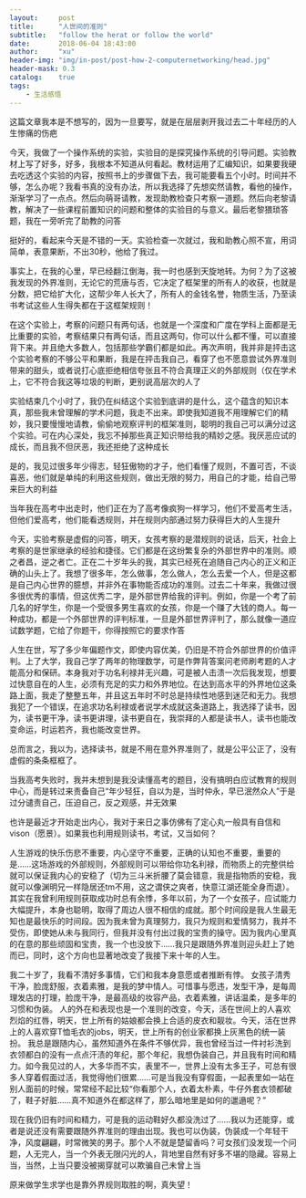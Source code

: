 ```yaml
---
layout:     post
title:      "人世间的准则"
subtitle:   "follow the herat or follow the world"
date:       2018-06-04 18:43:00
author:     "xu"
header-img: "img/in-post/post-how-2-computernetworking/head.jpg"
header-mask: 0.3
catalog:    true
tags:
    - 生活感悟
---
```



这篇文章我本是不想写的，因为一旦要写，就是在层层剥开我过去二十年经历的人生惨痛的伤疤

今天，我做了一个操作系统的实验，实验目的是探究操作系统的引导问题。实验教材上写了好多，好多，我根本不知道从何看起。教材运用了汇编知识，如果要我硬去吃透这个实验的内容，按照书上的步骤做下去，我可能要看五个小时。时间并不够，怎么办呢？我看书真的没有办法，所以我选择了先想奕然请教，看他的操作，渐渐学习了一点点。然后向萌哥请教，发现助教检查只考察一道题。然后向老黎请教，解决了一些课程前置知识的问题和整体的实验目的与意义。最后老黎猥琐答题，我在一旁听完了助教的问答

挺好的，看起来今天是不错的一天。实验检查一次就过，我和助教心照不宣，用词简单，表意果断，不出30秒，他给了我过。

事实上，在我的心里，早已经翻江倒海，我一时也感到天旋地转。为何？为了这被我发现的外界准则，无论它的荒唐与否，它决定了框架里的所有人的收获，也就是分数，把它给扩大化，这帮少年人长大了，所有人的金钱名誉，物质生活，乃至读书考试这些人生得失都在于这框架规则！

在这个实验上，考察的问题只有两句话，也就是一个深度和广度在学科上面都是无比重要的实验，考察结果只有两句话，而且这两句，你可以什么都不懂，可以直接背下来。并且绝大多数人，包括那些学霸们都是如此。再次声明，我并非是抨击这个实验考察的不够公平和果断，我是在抨击我自己，看穿了也不愿意尝试外界准则带来的甜头，或者说打心底拒绝相信夸张且不符合真理正义的外部规则（仅在学术上，它不符合我这等垃圾的判断，更别说高层次的人了

实验结束几个小时了，我仍在纠结这个实验到底讲的是什么，这个蕴含的知识本真，那些我未曾理解的学术问题，我走不出来。即使我知道我不用理解它们的精妙，我只要慢慢地请教，偷偷地观察评判的框架准则，聪明的我自己可以满分过这个实验。可在内心深处，我忘不掉那些真正知识带给我的精妙之感。我厌恶应试的成长，而且我不但厌恶，我还拒绝了这种成长

是的，我见过很多年少得志，轻狂傲物的才子，他们看懂了规则，不置可否，不谈喜恶，他们就是单纯的利用这些规则，做出无限的努力，用自己的才能，给自己带来巨大的利益

当年我在高考中出走时，他们正在为了高考像疯狗一样学习，他们不爱高考生活，但他们爱高考，他们能看透规则，并在规则内部通过努力获得巨大的人生提升

今天，实验考察是虚假的问答，明天，女孩考察的是潜规则的说话，后天，社会上考察的是世家继承的经验和捷径。它们都是在这纷繁复杂的外部世界中的准则。顺之者昌，逆之者亡。正在二十岁年头的我，其实已经死在追随自己内心的正义和正确的山头上了。我想了很多年，怎么做事，怎么做人，怎么去爱一个人，但是这都是自己内心世界的臆想，并非外在事物能否成功的准则。过去二十年来，我做过很多很优秀的事情，但这优秀二字，是外部世界给我的评判。例如，你是一个考了前几名的好学生，你是一个受很多男生喜欢的女孩，你是一个赚了大钱的商人。每一种成功，都是一个外部世界的评判标准，一旦是外部世界评判了，那么就像一道应试数学题，它给了你题干，你得按照它的要求作答

人生在世，写了多少年偏题作文，即使内容优美，仍旧是不符合外部世界的价值评判。上了大学，我自己学了两年的物理数学，可是作弊背答案问老师刷考题的人才能高分和保研。本身我对于功名利禄并无兴趣，可是被人击溃一次后我发现，想要过快意自在的人生，必须有充足的实力和外界地位。在达到高水平的外界地位这条路上面，我走了整整五年，并且这五年时不时总是持续性地感到迷茫和无力。我想我犯了一个错误，在追求功名利禄或者说学术成就这条道路上，我选择了读书，因为，读书更干净，读书更讲理，读书更自在，我崇拜的人都是读书人，读书也能改变命运，时运若齐，我也能改变世界。

总而言之，我以为，选择读书，就是不用在意外界准则了，就是公平公正了，没有虚假的条条框框了。

当我高考失败时，我并未想到是我没读懂高考的题目，没有搞明白应试教育的规则中心，而是转过来责备自己“年少轻狂，自以为是，当时仲永，早已泯然众人”于是过分谴责自己，压迫自己，反之观感，并无效果

也许是最近才开始走出内心，我对于来日之事仿佛有了定心丸一般具有自信和vison（愿景）。如果我也利用规则读书，考试，又当如何？

人生游戏的快乐伤悲不重要，内心坚守不重要，正确的认知也不重要，重要的是……这场游戏的外部规则，外部规则可以带给你功名利禄，而物质上的完整供给就可以保证我内心的安稳了（切为三斗米折腰了莫会错意，我是指物质的安稳，我就可以像渊明兄一样隐居还tm不用，这之谓侠之爽者，快意江湖还能全身而退）。其实在我曾利用规则获取成功时总有余悸，多年以前，为了一个女孩子，应试能力大幅提升，本身也聪明，取得了周边人很不相信的成就。那个时间段是我人生最无知也是最快乐的时间段。因为我未曾为真理努力，我只为规则和爱情努力，我并不受伤，即使她从未与我同行，但我并没有付出过我的宝贵的操守。因为我内心里真的在意的那些顽固和宝贵，我一个也没放下……我只是跟随外界准则迎头赶上了她而已，同时，这个方向也显著地改变了我接下来十年的人生。

我二十岁了，我看不清好多事情，它们和我本身意愿或者推断有悖。
女孩子清秀干净，脸庞舒服，衣着素雅，是我的梦中情人。可惜事与愿违，发型干净，是每周理发店的打理，脸庞干净，是最高级的妆容产品，衣着素雅，讲话温柔，是多年的习惯和伪装。
人的外在和表现也是一个准则的改变，今天，活在世间上的人喜欢烈焰的红唇，明天，世上所有的姑娘都会换上合适的皮衣和靓妆。今天，活在世界上的人喜欢穿T恤毛衣的jobs，明天，世上所有的创业家都换上灰黑色的统一装扮。
我总是跟随内心，虽然知道外在条件不够优异，我也曾经当过一件衬衫洗到衣领都白的没有一点点汗渍的年纪，那个年纪，我想伪装自己，并且我有时间和精力。如今我见过的人，大多华而不实，表里不一，世界上没有太多王子，可总有很多人穿着假面过活，我觉得他们很累……可是当我没有穿假面，一起表里如一站在别人面前的时候，常常经不起比较“你看那个人，衣着太朴素，牛仔外套衣领都破了，鞋子好脏……真不知道外在都这样了，那么暗地里是如何的邋遢呢？”

现在我仍旧有时间和精力，可是我的运动鞋好久都没洗过了……我以为还能穿，或者是说还没有需要跟随外界准则的理由出现。我也可以伪装，伪装成一个年轻干净，风度翩翩，时常微笑的男子。那个人不就是楚留香吗？可女孩们没发现一个问题，人无完人，当一个外表无限闪光的人，背地里自然有好多不堪的隐藏。容易上当，当然，上当只要没被揭穿就可以欺骗自己未曾上当

原来做学生求学也是靠外界规则取胜的啊，真失望！